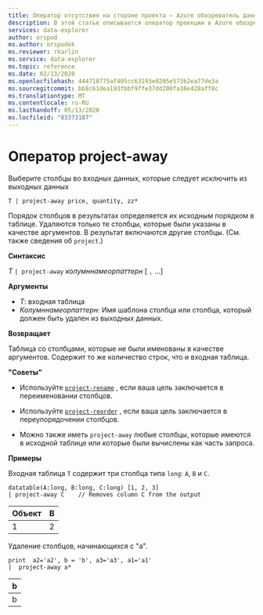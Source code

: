 ```yaml
---
title: Оператор отсутствия на стороне проекта — Azure обозреватель данных
description: В этой статье описывается оператор проекции в Azure обозреватель данных.
services: data-explorer
author: orspod
ms.author: orspodek
ms.reviewer: rkarlin
ms.service: data-explorer
ms.topic: reference
ms.date: 02/13/2020
ms.openlocfilehash: 444710775af405cc63193e0205e573b2ea77de3a
ms.sourcegitcommit: bb8c61dea193fbbf9ffe37dd200fa36e428aff8c
ms.translationtype: MT
ms.contentlocale: ru-RU
ms.lasthandoff: 05/13/2020
ms.locfileid: "83373187"
---
```

# <a name="project-away-operator"></a>Оператор project-away

Выберите столбцы во входных данных, которые следует исключить из выходных данных

```kusto
T | project-away price, quantity, zz*
```

Порядок столбцов в результатах определяется их исходным порядком в таблице. Удаляются только те столбцы, которые были указаны в качестве аргументов. В результат включаются другие столбцы.  (См. также сведения об `project`.)

**Синтаксис**

*T* `| project-away` *колумннамеорпаттерн* [ `,` ...]

**Аргументы**

* *T*: входная таблица
* *Колумннамеорпаттерн:* Имя шаблона столбца или столбца, который должен быть удален из выходных данных.

**Возвращает**

Таблица со столбцами, которые не были именованы в качестве аргументов. Содержит то же количество строк, что и входная таблица.

**"Советы"**

* Используйте [`project-rename`](projectrenameoperator.md) , если ваша цель заключается в переименовании столбцов.
* Используйте [`project-reorder`](projectreorderoperator.md) , если ваша цель заключается в переупорядочении столбцов.

* Можно также иметь `project-away` любые столбцы, которые имеются в исходной таблице или которые были вычислены как часть запроса.


**Примеры**

Входная таблица `T` содержит три столбца типа `long`: `A`, `B` и `C`.

<!-- csl: https://help.kusto.windows.net/Samples -->
```kusto
datatable(A:long, B:long, C:long) [1, 2, 3]
| project-away C    // Removes column C from the output
```

|Объект|B|
|---|---|
|1|2|

Удаление столбцов, начинающихся с "a".

<!-- csl: https://help.kusto.windows.net/Samples -->
```kusto
print  a2='a2', b = 'b', a3='a3', a1='a1'
|  project-away a* 
```

|b|
|---|
|b|

